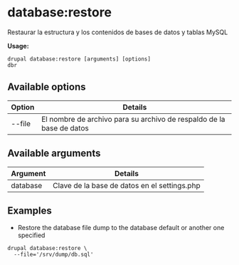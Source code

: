# database:restore
Restaurar la estructura y los contenidos de bases de datos y tablas MySQL

**Usage:**
```
drupal database:restore [arguments] [options]
dbr
```

## Available options
Option | Details
-------|-------------
--file | El nombre de archivo para su archivo de respaldo de la base de datos

## Available arguments
Argument | Details
---------|-------------
database | Clave de la base de datos en el settings.php

## Examples
* Restore the database file dump to the database default or another one specified
```
drupal database:restore \
  --file='/srv/dump/db.sql'
```
